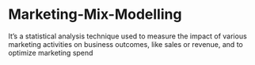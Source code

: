 # Marketing-Mix-Modelling
It’s a statistical analysis technique used to measure the impact of various marketing activities on business outcomes, like sales or revenue, and to optimize marketing spend
